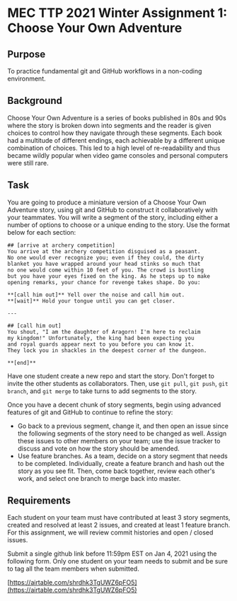 # MEC TTP 2021 Winter Assignment 1: Choose Your Own Adventure

## Purpose

To practice fundamental git and GitHub workflows in a non-coding environment.

## Background

Choose Your Own Adventure is a series of books published in 80s and 90s where the story is broken down into segments and the reader is given choices to control how they navigate through these segments. Each book had a multitude of different endings, each achievable by a different unique combination of choices. This led to a high level of re-readability and thus became wildly popular when video game consoles and personal computers were still rare.

## Task

You are going to produce a miniature version of a Choose Your Own Adventure story, using git and GitHub to construct it collaboratively with your teammates. You will write a segment of the story, including either a number of options to choose or a unique ending to the story. Use the format below for each section:

```
## [arrive at archery competition]
You arrive at the archery competition disguised as a peasant.
No one would ever recognize you; even if they could, the dirty
blanket you have wrapped around your head stinks so much that
no one would come within 10 feet of you. The crowd is bustling
but you have your eyes fixed on the king. As he steps up to make
opening remarks, your chance for revenge takes shape. Do you:

**[call him out]** Yell over the noise and call him out.
**[wait]** Hold your tongue until you can get closer.

---

## [call him out]
You shout, "I am the daughter of Aragorn! I'm here to reclaim
my kingdom!" Unfortunately, the king had been expecting you
and royal guards appear next to you before you can know it.
They lock you in shackles in the deepest corner of the dungeon.

**[end]**
```

Have one student create a new repo and start the story. Don't forget to invite the other students as collaborators. Then, use `git pull`, `git push`, `git branch`, and `git merge` to take turns to add segments to the story.

Once you have a decent chunk of story segments, begin using advanced features of git and GitHub to continue to refine the story:
- Go back to a previous segment, change it, and then open an issue since the following segments of the story need to be changed as well. Assign these issues to other members on your team; use the issue tracker to discuss and vote on how the story should be amended.
- Use feature branches. As a team, decide on a story segment that needs to be completed. Individually, create a feature branch and hash out the story as you see fit. Then, come back together, review each other's work, and select one branch to merge back into master.

## Requirements

Each student on your team must have contributed at least 3 story segments, created and resolved at least 2 issues, and created at least 1 feature branch. For this assignment, we will review commit histories and open / closed issues.

Submit a single github link before 11:59pm EST on Jan 4, 2021 using the following form. Only one student on your team needs to submit and be sure to tag all the team members when submitted.

[https://airtable.com/shrdhk3TgUWZ6pFO5](https://airtable.com/shrdhk3TgUWZ6pFO5)